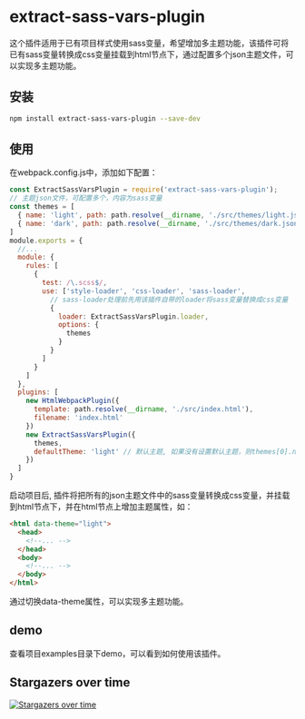 # extract-sass-vars-plugin

这个插件适用于已有项目样式使用sass变量，希望增加多主题功能，该插件可将已有sass变量转换成css变量挂载到html节点下，通过配置多个json主题文件，可以实现多主题功能。

## 安装

```bash
npm install extract-sass-vars-plugin --save-dev
```

## 使用

在webpack.config.js中，添加如下配置：

```js
const ExtractSassVarsPlugin = require('extract-sass-vars-plugin');
// 主题json文件，可配置多个，内容为sass变量
const themes = [
  { name: 'light', path: path.resolve(__dirname, './src/themes/light.json') },
  { name: 'dark', path: path.resolve(__dirname, './src/themes/dark.json') }
]
module.exports = {
  //...
  module: {
    rules: [
      {
        test: /\.scss$/,
        use: ['style-loader', 'css-loader', 'sass-loader',
          // sass-loader处理前先用该插件自带的loader将sass变量替换成css变量
          {
            loader: ExtractSassVarsPlugin.loader,
            options: {
              themes
            }
          }
        ]
      }
    ]
  },
  plugins: [
    new HtmlWebpackPlugin({
      template: path.resolve(__dirname, './src/index.html'),
      filename: 'index.html'
    })
    new ExtractSassVarsPlugin({
      themes,
      defaultTheme: 'light' // 默认主题, 如果没有设置默认主题，则themes[0].name作为默认主题
    })
  ]
}
```

启动项目后, 插件将把所有的json主题文件中的sass变量转换成css变量，并挂载到html节点下，并在html节点上增加主题属性，如：

```html
<html data-theme="light">
  <head>
    <!--... -->
  </head>
  <body>
    <!--... -->
  </body>
</html>
```
通过切换data-theme属性，可以实现多主题功能。

## demo
查看项目examples目录下demo，可以看到如何使用该插件。


## Stargazers over time

[![Stargazers over time](https://starchart.cc/juleide/extract-sass-vars-plugin.svg)](https://starchart.cc/juleide/extract-sass-vars-plugin)